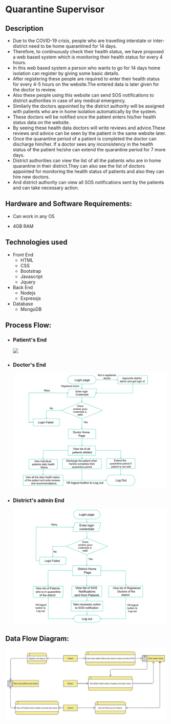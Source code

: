# Quarantine Supervisor

## Description

* Due to the COVID-19 crisis, people who are travelling interstate or inter-district need to be home quarantined for 14 days.
* Therefore, to continuously check their health status, we have proposed a web based system which is monitoring their health status for every 4 hours.
* In this web based system a person who wants to go for 14 days home isolation can register by giving some basic details.
* After registering these people  are required to enter their health status for every 4-5 hours on the website.The entered data is later given for the doctor to review.
* Also these people using this website can send SOS notifications to district authorities in case of any medical emergency.
* Similarly the doctors appointed by the district authority will be assigned with patients who are in home isolation automatically by the system.
* These doctors will be notified once the patient enters his/her health status data on the website.
* By seeing these health data doctors will write reviews and advice.These reviews and advice can be seen by the patient in the same website later.
* Once the quarantine period of a patient is completed the doctor can discharge him/her. If a doctor sees any inconsistency in the health status of the patient he/she can extend the quarantine period for 7 more days.
* District authorities can view the list of all the patients who are in home quarantine in their district.They can also see the list of doctors appointed for monitoring the health status of patients and also they can hire new doctors.
* And district authority can view all SOS notifications sent by the patients and can take necessary action.



## Hardware and Software Requirements:
   
* Can work in any OS

* 4GB RAM

## Technologies used
* Front End
    * HTML
    * CSS
    * Bootstrap
    * Javascript
    * Jquery 
* Back End 
    * Nodejs
    * Expressjs
* Database
    * MongoDB

## Process Flow:
    
* ### Patient's End
  ![](/public/img/Parient_Flow_Chart.svg)

* ### Doctor's End
  ![](/public/img/Doctor_Flow_Chart.svg)

* ### District's admin End
  ![](/public/img/District_Flow_Chart.svg)

## Data Flow Diagram:
   ![](/public/img/DFD.png)